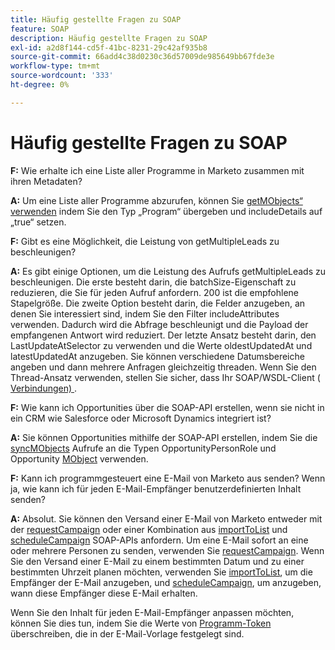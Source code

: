 ```yaml
---
title: Häufig gestellte Fragen zu SOAP
feature: SOAP
description: Häufig gestellte Fragen zu SOAP
exl-id: a2d8f144-cd5f-41bc-8231-29c42af935b8
source-git-commit: 66add4c38d0230c36d57009de985649bb67fde3e
workflow-type: tm+mt
source-wordcount: '333'
ht-degree: 0%

---
```


# Häufig gestellte Fragen zu SOAP

**F:** Wie erhalte ich eine Liste aller Programme in Marketo zusammen mit ihren Metadaten?

**A:** Um eine Liste aller Programme abzurufen, können Sie [getMObjects“ verwenden](./getmobjects.md) indem Sie den Typ „Program“ übergeben und includeDetails auf „true“ setzen.

**F:** Gibt es eine Möglichkeit, die Leistung von getMultipleLeads zu beschleunigen?

**A:** Es gibt einige Optionen, um die Leistung des Aufrufs getMultipleLeads zu beschleunigen. Die erste besteht darin, die batchSize-Eigenschaft zu reduzieren, die Sie für jeden Aufruf anfordern. 200 ist die empfohlene Stapelgröße. Die zweite Option besteht darin, die Felder anzugeben, an denen Sie interessiert sind, indem Sie den Filter includeAttributes verwenden. Dadurch wird die Abfrage beschleunigt und die Payload der empfangenen Antwort wird reduziert. Der letzte Ansatz besteht darin, den LastUpdateAtSelector zu verwenden und die Werte oldestUpdatedAt und latestUpdatedAt anzugeben. Sie können verschiedene Datumsbereiche angeben und dann mehrere Anfragen gleichzeitig threaden. Wenn Sie den Thread-Ansatz verwenden, stellen Sie sicher, dass Ihr SOAP/WSDL-Client ([ Verbindungen) ](https://www.w3.org/Protocols/rfc2616/rfc2616-sec8.html).

**F:** Wie kann ich Opportunities über die SOAP-API erstellen, wenn sie nicht in ein CRM wie Salesforce oder Microsoft Dynamics integriert ist?

**A:** Sie können Opportunities mithilfe der SOAP-API erstellen, indem Sie die [syncMObjects](syncmobjects.md) Aufrufe an die Typen OpportunityPersonRole und Opportunity [MObject](marketo-objects.md) verwenden.

**F:** Kann ich programmgesteuert eine E-Mail von Marketo aus senden? Wenn ja, wie kann ich für jeden E-Mail-Empfänger benutzerdefinierten Inhalt senden?

**A:** Absolut. Sie können den Versand einer E-Mail von Marketo entweder mit der [requestCampaign](requestcampaign.md) oder einer Kombination aus [importToList](importtolist.md) und [scheduleCampaign](schedulecampaign.md) SOAP-APIs anfordern. Um eine E-Mail sofort an eine oder mehrere Personen zu senden, verwenden Sie [requestCampaign](requestcampaign.md). Wenn Sie den Versand einer E-Mail zu einem bestimmten Datum und zu einer bestimmten Uhrzeit planen möchten, verwenden Sie [importToList](importtolist.md), um die Empfänger der E-Mail anzugeben, und [scheduleCampaign](schedulecampaign.md), um anzugeben, wann diese Empfänger diese E-Mail erhalten.

Wenn Sie den Inhalt für jeden E-Mail-Empfänger anpassen möchten, können Sie dies tun, indem Sie die Werte von [Programm-Token](../rest-api/tokens.md) überschreiben, die in der E-Mail-Vorlage festgelegt sind.
